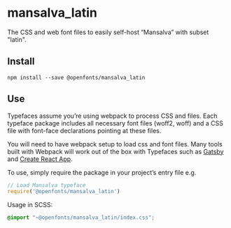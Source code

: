 
# mansalva_latin

The CSS and web font files to easily self-host “Mansalva” with subset "latin".

## Install

`npm install --save @openfonts/mansalva_latin`

## Use

Typefaces assume you’re using webpack to process CSS and files. Each typeface
package includes all necessary font files (woff2, woff) and a CSS file with
font-face declarations pointing at these files.

You will need to have webpack setup to load css and font files. Many tools built
with Webpack will work out of the box with Typefaces such as [Gatsby](https://github.com/gatsbyjs/gatsby)
and [Create React App](https://github.com/facebookincubator/create-react-app).

To use, simply require the package in your project’s entry file e.g.

```javascript
// Load Mansalva typeface
require('@openfonts/mansalva_latin')
```

Usage in SCSS:
```scss
@import "~@openfonts/mansalva_latin/index.css";
```
